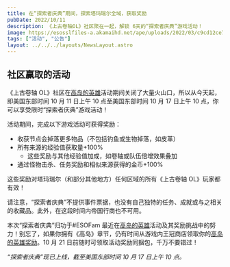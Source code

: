 ```yaml
---
title: 在“探索者庆典”期间，探索塔玛瑞尔全域，获取奖励
pubDate: 2022/10/11
description: 《上古卷轴OL》社区聚在一起，解锁 6天的“探索者庆典”游戏活动！
image: https://esosslfiles-a.akamaihd.net/ape/uploads/2022/03/c9cd12ce7198fc808f01145ca8ea6e8d.jpg
tags: ["活动", "公告"]
layout: ../../../layouts/NewsLayout.astro
---
```


## 社区赢取的活动

《上古卷轴
OL》社区在[高岛的英雄](https://www.elderscrollsonline.com/cn/heroesofhighisle)活动期间关闭了大量火山口，所以从今天起，即美国东部时间
10 月 11 日上午 10 点至美国东部时间 10 月 17 日上午 10 点，你可以享受限时“探索者庆典”游戏活动！

活动期间，完成以下游戏活动可获得奖励：

- 收获节点会掉落更多物品（不包括钓鱼或生物掉落，如皮革）
- 所有来源的经验值获取量+100%
  - 这些奖励与其他经验值加成，如卷轴或队伍倍增效果叠加
- 通过怪物击杀、任务奖励和相似来源获得的金币+100%

这些奖励对塔玛瑞尔（和部分其他地方）任何区域的所有《上古卷轴 OL》玩家都有效！

请注意，“探索者庆典”不提供事件票据，也没有自己独特的任务、成就或与之相关的收藏品。此外，在这段时间内帝国行商也不可用。

本次“探索者庆典”归功于#ESOFam
最近在[高岛的英雄](https://www.elderscrollsonline.com/cn/heroesofhighisle)活动及其奖励挑战中的努力！别忘了，如果你拥有《高岛》章节，仍有时间从游戏内王冠商店领取你的[高岛的英雄奖励](https://www.elderscrollsonline.com/cn/heroesofhighisle)。10
月 21 日前随时可领取活动奖励同捆包，千万不要错过！

_“探索者庆典”现已上线，截至美国东部时间 10 月 17 日上午 10 点。_

